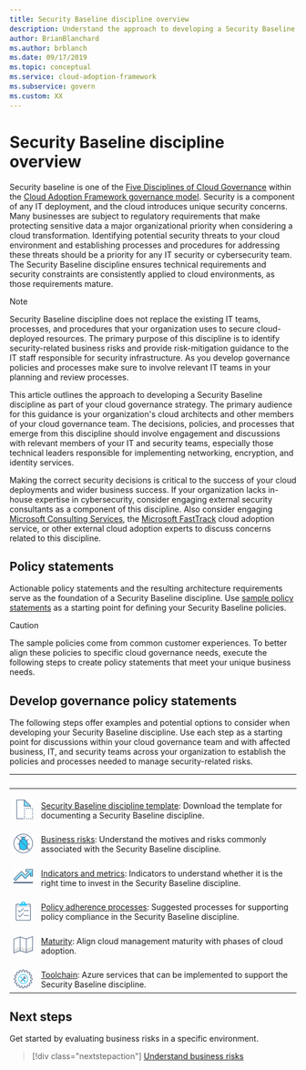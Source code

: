 ```yaml
---
title: Security Baseline discipline overview
description: Understand the approach to developing a Security Baseline discipline as part of a cloud governance strategy.
author: BrianBlanchard
ms.author: brblanch
ms.date: 09/17/2019
ms.topic: conceptual
ms.service: cloud-adoption-framework
ms.subservice: govern
ms.custom: XX
---
```


# Security Baseline discipline overview

Security baseline is one of the [Five Disciplines of Cloud Governance](../governance-disciplines.md) within the [Cloud Adoption Framework governance model](../index.md). Security is a component of any IT deployment, and the cloud introduces unique security concerns. Many businesses are subject to regulatory requirements that make protecting sensitive data a major organizational priority when considering a cloud transformation. Identifying potential security threats to your cloud environment and establishing processes and procedures for addressing these threats should be a priority for any IT security or cybersecurity team. The Security Baseline discipline ensures technical requirements and security constraints are consistently applied to cloud environments, as those requirements mature.

> [!NOTE]
> Security Baseline discipline does not replace the existing IT teams, processes, and procedures that your organization uses to secure cloud-deployed resources. The primary purpose of this discipline is to identify security-related business risks and provide risk-mitigation guidance to the IT staff responsible for security infrastructure. As you develop governance policies and processes make sure to involve relevant IT teams in your planning and review processes.

This article outlines the approach to developing a Security Baseline discipline as part of your cloud governance strategy. The primary audience for this guidance is your organization's cloud architects and other members of your cloud governance team. The decisions, policies, and processes that emerge from this discipline should involve engagement and discussions with relevant members of your IT and security teams, especially those technical leaders responsible for implementing networking, encryption, and identity services.

Making the correct security decisions is critical to the success of your cloud deployments and wider business success. If your organization lacks in-house expertise in cybersecurity, consider engaging external security consultants as a component of this discipline. Also consider engaging [Microsoft Consulting Services](https://www.microsoft.com/industry/services/consulting), the [Microsoft FastTrack](https://azure.microsoft.com/programs/azure-fasttrack) cloud adoption service, or other external cloud adoption experts to discuss concerns related to this discipline.

## Policy statements

Actionable policy statements and the resulting architecture requirements serve as the foundation of a Security Baseline discipline. Use [sample policy statements](./policy-statements.md) as a starting point for defining your Security Baseline policies.

> [!CAUTION]
> The sample policies come from common customer experiences. To better align these policies to specific cloud governance needs, execute the following steps to create policy statements that meet your unique business needs.

## Develop governance policy statements

The following steps offer examples and potential options to consider when developing your Security Baseline discipline. Use each step as a starting point for discussions within your cloud governance team and with affected business, IT, and security teams across your organization to establish the policies and processes needed to manage security-related risks.

| <span title="Icon">&nbsp;</span> | <span title="Description">&nbsp;</span> |
|--|--|
| <br> ![Template icon](../../_images/govern/process-template.png) | <br> [Security Baseline discipline template](./template.md): Download the template for documenting a Security Baseline discipline. |
| <br> ![Risks icon](../../_images/govern/process-risks.png) | <br> [Business risks](./business-risks.md): Understand the motives and risks commonly associated with the Security Baseline discipline. |
| <br> ![Metrics icon](../../_images/govern/process-metrics.png) | <br> [Indicators and metrics](./metrics-tolerance.md): Indicators to understand whether it is the right time to invest in the Security Baseline discipline. |
| <br> ![Adherence icon](../../_images/govern/process-enforce.png) | <br> [Policy adherence processes](./compliance-processes.md): Suggested processes for supporting policy compliance in the Security Baseline discipline. |
| <br> ![Maturity icon](../../_images/govern/process-maturity.png) | <br> [Maturity](./discipline-improvement.md): Align cloud management maturity with phases of cloud adoption. |
| <br> ![Toolchain icon](../../_images/govern/process-toolchain.png) | <br> [Toolchain](./toolchain.md): Azure services that can be implemented to support the Security Baseline discipline. |

## Next steps

Get started by evaluating business risks in a specific environment.

> [!div class="nextstepaction"]
> [Understand business risks](./business-risks.md)
